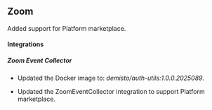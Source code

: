 ## Zoom

Added support for Platform marketplace.

#### Integrations

##### Zoom Event Collector
- Updated the Docker image to: *demisto/auth-utils:1.0.0.2025089*.



- Updated the ZoomEventCollector integration to support Platform marketplace.

